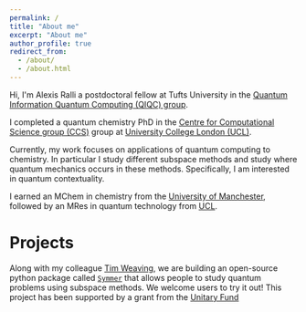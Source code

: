 ```yaml
---
permalink: /
title: "About me"
excerpt: "About me"
author_profile: true
redirect_from: 
  - /about/
  - /about.html
---
```


Hi, I'm Alexis Ralli a postdoctoral fellow at Tufts University in the [Quantum Information Quantum Computing (QIQC) group](https://sites.google.com/view/tuftsqi).

I completed a quantum chemistry PhD in the [Centre for Computational Science group (CCS)](https://ccs.chem.ucl.ac.uk/) group at [University College London (UCL)](https://www.ucl.ac.uk/).

Currently, my work focuses on applications of quantum computing to chemistry. In particular I study different subspace methods and study where quantum mechanics occurs in these methods. Specifically, I am interested in quantum contextuality. 
 
I earned an MChem in chemistry from the [University of Manchester](https://www.manchester.ac.uk/), followed by an MRes in quantum technology from [UCL](https://www.ucl.ac.uk/quantum/people).

Projects
======
Along with my colleague [Tim Weaving](https://scholar.google.com/citations?user=sz4S2-gAAAAJ&hl=en&oi=ao), we are building an open-source python package called [`Symmer`](https://github.com/UCL-CCS/symmer) that allows people to study quantum problems using subspace methods. We welcome users to try it out!  This project has been supported by a grant from the [Unitary Fund](https://unitary.fund/)

